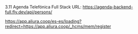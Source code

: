 3.11 Agenda Telefónica Full Stack
URL: https://agenda-backend-full.fly.dev/api/persons/


https://app.aliura.coop/es-es/loading?redirect=https://app.aliura.coop/_hcms/mem/register